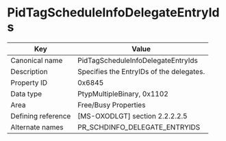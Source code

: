 # PidTagScheduleInfoDelegateEntryIds

| Key | Value |
|---|---|
| Canonical name | PidTagScheduleInfoDelegateEntryIds |
| Description | Specifies the EntryIDs of the delegates. |
| Property ID | 0x6845 |
| Data type | PtypMultipleBinary, 0x1102 |
| Area | Free/Busy Properties |
| Defining reference | [MS-OXODLGT] section 2.2.2.2.5 |
| Alternate names | PR_SCHDINFO_DELEGATE_ENTRYIDS |
